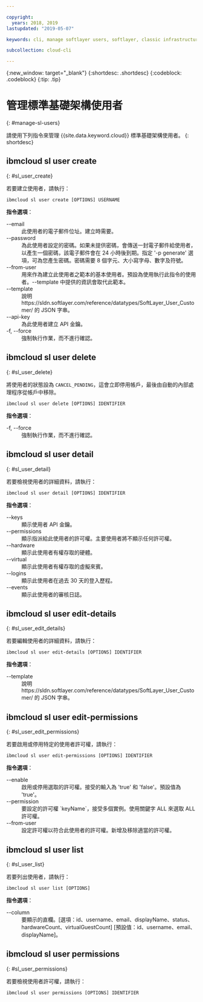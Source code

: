 ```yaml
---

copyright:
  years: 2018, 2019
lastupdated: "2019-05-07"

keywords: cli, manage softlayer users, softlayer, classic infrastructure, user management, ibmcloud sl user

subcollection: cloud-cli

---
```


{:new_window: target="_blank"}
{:shortdesc: .shortdesc}
{:codeblock: .codeblock}
{:tip: .tip}

# 管理標準基礎架構使用者
{: #manage-sl-users}

請使用下列指令來管理 {{site.data.keyword.cloud}} 標準基礎架構使用者。
{: shortdesc}

## ibmcloud sl user create 
{: #sl_user_create} 

若要建立使用者，請執行：
```
ibmcloud sl user create [OPTIONS] USERNAME
```

<strong>指令選項</strong>：
<dl>
<dt>--email</dt>
<dd>此使用者的電子郵件位址。建立時需要。</dd>
<dt>--password</dt>
<dd>為此使用者設定的密碼。如果未提供密碼，會傳送一封電子郵件給使用者，以產生一個密碼，該電子郵件會在 24 小時後到期。指定 '-p generate' 選項，可為您產生密碼。密碼需要 8 個字元、大小寫字母、數字及符號。</dd>
<dt>--from-user</dt>
<dd>用來作為建立此使用者之範本的基本使用者。預設為使用執行此指令的使用者。--template 中提供的資訊會取代此範本。</dd>
<dt>--template</dt>
<dd>說明 https://sldn.softlayer.com/reference/datatypes/SoftLayer_User_Customer/ 的 JSON 字串。</dd>
<dt>--api-key</dt>
<dd>為此使用者建立 API 金鑰。</dd>
<dt>-f, --force</dt>
<dd>強制執行作業，而不進行確認。</dd>
</dl>


## ibmcloud sl user delete 
{: #sl_user_delete} 

將使用者的狀態設為 `CANCEL_PENDING`，這會立即停用帳戶，最後由自動的內部處理程序從帳戶中移除。
```
ibmcloud sl user delete [OPTIONS] IDENTIFIER
```

<strong>指令選項</strong>：
<dl>
<dt>-f, --force</dt>
<dd>強制執行作業，而不進行確認。</dd>
</dl>

## ibmcloud sl user detail 
{: #sl_user_detail} 

若要檢視使用者的詳細資料，請執行：
```
ibmcloud sl user detail [OPTIONS] IDENTIFIER
```

<strong>指令選項</strong>：
<dl>
<dt>--keys</dt>
<dd>顯示使用者 API 金鑰。</dd>
<dt>--permissions</dt>
<dd>顯示指派給此使用者的許可權。主要使用者將不顯示任何許可權。</dd>
<dt>--hardware</dt>
<dd>顯示此使用者有權存取的硬體。</dd>
<dt>--virtual</dt>
<dd>顯示此使用者有權存取的虛擬來賓。</dd>
<dt>--logins</dt>
<dd>顯示此使用者在過去 30 天的登入歷程。</dd>
<dt>--events</dt>
<dd>顯示此使用者的審核日誌。</dd>
</dl>

## ibmcloud sl user edit-details 
{: #sl_user_edit_details} 

若要編輯使用者的詳細資料，請執行：
```
ibmcloud sl user edit-details [OPTIONS] IDENTIFIER
```

<strong>指令選項</strong>：
<dl>
<dt>--template</dt>
<dd>說明 https://sldn.softlayer.com/reference/datatypes/SoftLayer_User_Customer/ 的 JSON 字串。</dd>
</dl>

## ibmcloud sl user edit-permissions 
{: #sl_user_edit_permissions} 

若要啟用或停用特定的使用者許可權，請執行：
```
ibmcloud sl user edit-permissions [OPTIONS] IDENTIFIER
```

<strong>指令選項</strong>：
<dl>
<dt>--enable</dt>
<dd>啟用或停用選取的許可權。接受的輸入為 'true' 和 'false'。預設值為 'true'。</dd>
<dt>--permission</dt>
<dd>要設定的許可權 `keyName`，接受多個實例。使用關鍵字 ALL 來選取 ALL 許可權。</dd>
<dt>--from-user</dt>
<dd>設定許可權以符合此使用者的許可權。新增及移除適當的許可權。</dd>
</dl>

## ibmcloud sl user list 
{: #sl_user_list} 

若要列出使用者，請執行：
```
ibmcloud sl user list [OPTIONS]
```

<strong>指令選項</strong>：
<dl>
<dt>--column</dt>
<dd>要顯示的直欄。[選項：id、username、email、displayName、status、hardwareCount、virtualGuestCount]  [預設值：id、username、email、displayName]。</dd>
</dl>

## ibmcloud sl user permissions 
{: #sl_user_permissions} 

若要檢視使用者許可權，請執行：
```
ibmcloud sl user permissions [OPTIONS] IDENTIFIER
```

